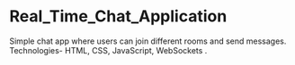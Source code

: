# Real_Time_Chat_Application
Simple chat app where users can join different rooms and send messages. Technologies- HTML, CSS, JavaScript, WebSockets .
